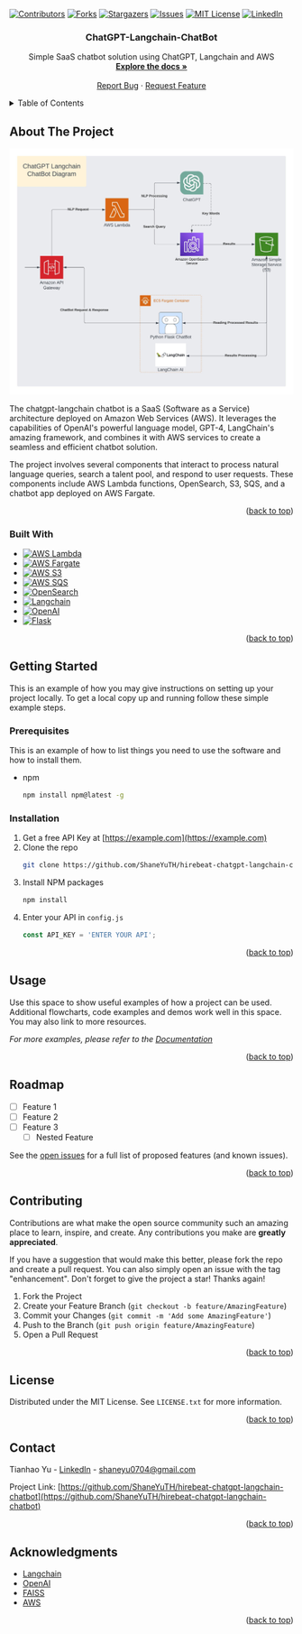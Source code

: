 <!-- Improved compatibility of back to top link: See: https://github.com/othneildrew/Best-README-Template/pull/73 -->
<a name="readme-top"></a>
<!--
*** Thanks for checking out the Best-README-Template. If you have a suggestion
*** that would make this better, please fork the repo and create a pull request
*** or simply open an issue with the tag "enhancement".
*** Don't forget to give the project a star!
*** Thanks again! Now go create something AMAZING! :D
-->



<!-- PROJECT SHIELDS -->
<!--
*** I'm using markdown "reference style" links for readability.
*** Reference links are enclosed in brackets [ ] instead of parentheses ( ).
*** See the bottom of this document for the declaration of the reference variables
*** for contributors-url, forks-url, etc. This is an optional, concise syntax you may use.
*** https://www.markdownguide.org/basic-syntax/#reference-style-links
-->
[![Contributors][contributors-shield]][contributors-url]
[![Forks][forks-shield]][forks-url]
[![Stargazers][stars-shield]][stars-url]
[![Issues][issues-shield]][issues-url]
[![MIT License][license-shield]][license-url]
[![LinkedIn][linkedin-shield]][linkedin-url]



<h3 align="center">ChatGPT-Langchain-ChatBot</h3>

  <p align="center">
    Simple SaaS chatbot solution using ChatGPT, Langchain and AWS
    <br />
    <a href="https://github.com/ShaneYuTH/hirebeat-chatgpt-langchain-chatbot"><strong>Explore the docs »</strong></a>
    <br />
    <br />
    <a href="https://github.com/ShaneYuTH/hirebeat-chatgpt-langchain-chatbot/issues">Report Bug</a>
    ·
    <a href="https://github.com/ShaneYuTH/hirebeat-chatgpt-langchain-chatbot/issues">Request Feature</a>
  </p>
</div>



<!-- TABLE OF CONTENTS -->
<details>
  <summary>Table of Contents</summary>
  <ol>
    <li>
      <a href="#about-the-project">About The Project</a>
      <ul>
        <li><a href="#built-with">Built With</a></li>
      </ul>
    </li>
    <li>
      <a href="#getting-started">Getting Started</a>
      <ul>
        <li><a href="#prerequisites">Prerequisites</a></li>
        <li><a href="#installation">Installation</a></li>
      </ul>
    </li>
    <li><a href="#usage">Usage</a></li>
    <li><a href="#roadmap">Roadmap</a></li>
    <li><a href="#contributing">Contributing</a></li>
    <li><a href="#license">License</a></li>
    <li><a href="#contact">Contact</a></li>
    <li><a href="#acknowledgments">Acknowledgments</a></li>
  </ol>
</details>



<!-- ABOUT THE PROJECT -->
## About The Project

[![Product Name Flowchart][product-flowchart]](https://example.com)

The chatgpt-langchain chatbot is a SaaS (Software as a Service) architecture deployed on Amazon Web Services (AWS). It leverages the capabilities of OpenAI's powerful language model, GPT-4, LangChain's amazing framework, and combines it with AWS services to create a seamless and efficient chatbot solution.

The project involves several components that interact to process natural language queries, search a talent pool, and respond to user requests. These components include AWS Lambda functions, OpenSearch, S3, SQS, and a chatbot app deployed on AWS Fargate.

<p align="right">(<a href="#readme-top">back to top</a>)</p>



### Built With

 
* [![AWS Lambda][Lambda]][Lambda-url]
* [![AWS Fargate][Fargate]][Fargate-url]
* [![AWS S3][S3]][S3-url]
* [![AWS SQS][SQS]][SQS-url]
* [![OpenSearch][OpenSearch.org]][OpenSearch-url]
* [![Langchain][Langchain.com]][Langchain-url]
* [![OpenAI][OpenAI.com]][OpenAI-url]
* [![Flask][Flask.com]][Flask-url]

<p align="right">(<a href="#readme-top">back to top</a>)</p>



<!-- GETTING STARTED -->
## Getting Started

This is an example of how you may give instructions on setting up your project locally.
To get a local copy up and running follow these simple example steps.

### Prerequisites

This is an example of how to list things you need to use the software and how to install them.
* npm
  ```sh
  npm install npm@latest -g
  ```

### Installation

1. Get a free API Key at [https://example.com](https://example.com)
2. Clone the repo
   ```sh
   git clone https://github.com/ShaneYuTH/hirebeat-chatgpt-langchain-chatbot.git
   ```
3. Install NPM packages
   ```sh
   npm install
   ```
4. Enter your API in `config.js`
   ```js
   const API_KEY = 'ENTER YOUR API';
   ```

<p align="right">(<a href="#readme-top">back to top</a>)</p>



<!-- USAGE EXAMPLES -->
## Usage

Use this space to show useful examples of how a project can be used. Additional flowcharts, code examples and demos work well in this space. You may also link to more resources.

_For more examples, please refer to the [Documentation](https://example.com)_

<p align="right">(<a href="#readme-top">back to top</a>)</p>



<!-- ROADMAP -->
## Roadmap

- [ ] Feature 1
- [ ] Feature 2
- [ ] Feature 3
    - [ ] Nested Feature

See the [open issues](https://github.com/ShaneYuTH/hirebeat-chatgpt-langchain-chatbot/issues) for a full list of proposed features (and known issues).

<p align="right">(<a href="#readme-top">back to top</a>)</p>



<!-- CONTRIBUTING -->
## Contributing

Contributions are what make the open source community such an amazing place to learn, inspire, and create. Any contributions you make are **greatly appreciated**.

If you have a suggestion that would make this better, please fork the repo and create a pull request. You can also simply open an issue with the tag "enhancement".
Don't forget to give the project a star! Thanks again!

1. Fork the Project
2. Create your Feature Branch (`git checkout -b feature/AmazingFeature`)
3. Commit your Changes (`git commit -m 'Add some AmazingFeature'`)
4. Push to the Branch (`git push origin feature/AmazingFeature`)
5. Open a Pull Request

<p align="right">(<a href="#readme-top">back to top</a>)</p>



<!-- LICENSE -->
## License

Distributed under the MIT License. See `LICENSE.txt` for more information.

<p align="right">(<a href="#readme-top">back to top</a>)</p>



<!-- CONTACT -->
## Contact

Tianhao Yu - [LinkedIn](https://www.linkedin.com/in/yutianhao/) - shaneyu0704@gmail.com

Project Link: [https://github.com/ShaneYuTH/hirebeat-chatgpt-langchain-chatbot](https://github.com/ShaneYuTH/hirebeat-chatgpt-langchain-chatbot)

<p align="right">(<a href="#readme-top">back to top</a>)</p>



<!-- ACKNOWLEDGMENTS -->
## Acknowledgments

* [Langchain](https://python.langchain.com/docs/get_started/introduction.html)
* [OpenAI](https://platform.openai.com/)
* [FAISS](https://github.com/facebookresearch/faiss)
* [AWS](https://aws.amazon.com/)

<p align="right">(<a href="#readme-top">back to top</a>)</p>



<!-- MARKDOWN LINKS & IMAGES -->
<!-- https://www.markdownguide.org/basic-syntax/#reference-style-links -->
[contributors-shield]: https://img.shields.io/github/contributors/ShaneYuTH/hirebeat-chatgpt-langchain-chatbot.svg?style=for-the-badge
[contributors-url]: https://github.com/ShaneYuTH/hirebeat-chatgpt-langchain-chatbot/graphs/contributors
[forks-shield]: https://img.shields.io/github/forks/ShaneYuTH/hirebeat-chatgpt-langchain-chatbot.svg?style=for-the-badge
[forks-url]: https://github.com/ShaneYuTH/hirebeat-chatgpt-langchain-chatbot/network/members
[stars-shield]: https://img.shields.io/github/stars/ShaneYuTH/hirebeat-chatgpt-langchain-chatbot.svg?style=for-the-badge
[stars-url]: https://github.com/ShaneYuTH/hirebeat-chatgpt-langchain-chatbot/stargazers
[issues-shield]: https://img.shields.io/github/issues/ShaneYuTH/hirebeat-chatgpt-langchain-chatbot.svg?style=for-the-badge
[issues-url]: https://github.com/ShaneYuTH/hirebeat-chatgpt-langchain-chatbot/issues
[license-shield]: https://img.shields.io/github/license/ShaneYuTH/hirebeat-chatgpt-langchain-chatbot.svg?style=for-the-badge
[license-url]: https://github.com/ShaneYuTH/hirebeat-chatgpt-langchain-chatbot/blob/master/LICENSE.txt
[linkedin-shield]: https://img.shields.io/badge/-LinkedIn-black.svg?style=for-the-badge&logo=linkedin&colorB=555
[linkedin-url]: https://linkedin.com/in/yutianhao
[product-flowchart]: images/chatgpt-lambda-chatbot.jpeg
[Lambda]: https://img.shields.io/static/v1?style=for-the-badge&message=AWS+Lambda&color=222222&logo=AWS+Lambda&logoColor=FF9900&label=
[Lambda-url]: https://aws.amazon.com/lambda/ 
[Fargate]: https://img.shields.io/static/v1?style=for-the-badge&message=AWS+Fargate&color=222222&logo=AWS+Fargate&logoColor=FF9900&label=
[Fargate-url]: https://aws.amazon.com/fargate/
[S3]: https://img.shields.io/static/v1?style=for-the-badge&message=Amazon+S3&color=569A31&logo=Amazon+S3&logoColor=FFFFFF&label=
[S3-url]: https://aws.amazon.com/s3/
[SQS]: https://img.shields.io/static/v1?style=for-the-badge&message=Amazon+SQS&color=FF4F8B&logo=Amazon+SQS&logoColor=FFFFFF&label=
[SQS-url]: https://aws.amazon.com/sqs/
[OpenSearch.org]: https://img.shields.io/static/v1?style=for-the-badge&message=OpenSearch&color=005EB8&logo=OpenSearch&logoColor=FFFFFF&label=
[OpenSearch-url]: https://opensearch.org/
[OpenAI.com]: https://img.shields.io/static/v1?style=for-the-badge&message=OpenAI&color=412991&logo=OpenAI&logoColor=FFFFFF&label=
[OpenAI-url]: https://openai.com/
[Flask.com]: https://img.shields.io/static/v1?style=for-the-badge&message=Flask&color=000000&logo=Flask&logoColor=FFFFFF&label=
[Flask-url]: https://flask.palletsprojects.com/en/2.3.x/
[Langchain.com]: https://img.shields.io/static/v1?style=for-the-badge&message=Langchain&color=000000&logo=Langchain&logoColor=FFFFFF&label=
[Langchain-url]: https://python.langchain.com/docs/get_started/introduction.html
